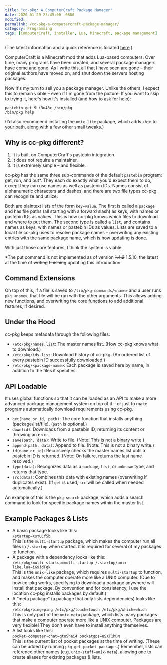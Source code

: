 ```yaml
---
title: "cc-pkg: A ComputerCraft Package Manager"
date: 2020-01-20 23:45:00 -0800
modified: 
permalink: /cc-pkg-a-computercraft-package-manager/
category: Programming
tags: [ComputerCraft, installer, Lua, Minecraft, package management]
---
```


(The latest information and a quick reference is located [here](https://blog.tangentfox.com/cc-pkg/).)

ComputerCraft is a Minecraft mod that adds Lua-based computers. Over time, many programs have been created, and several package managers have come and gone. As I write this, all that I have seen are gone – their original authors have moved on, and shut down the servers hosting packages.

Now it's my turn to sell you a package manager. Unlike the others, I expect this to remain viable – even if I'm gone from the picture. If you want to skip to trying it, here's how it's installed (and how to ask for help):

```
pastebin get 9Li3u4Rc /bin/pkg
/bin/pkg help
```

(I'd also recommend installing the `unix-like` package, which adds `/bin` to your path, along with a few other small tweaks.)

## Why is cc-pkg different?

1. It is built on ComputerCraft's pastebin integration.
2. It does not require a maintainer.
3. It is extremely simple – and flexible.

cc-pkg has the same three sub-commands of the default `pastebin` program: get, run, and put\*. They each do exactly what you'd expect them to do, except they can use names as well as pastebin IDs. Names consist of alphanumeric characters and dashes, and there are two file types cc-pkg can recognize and utilize:

Both are plaintext lists of the form `key=value`. The first is called a `package` and has file paths (all starting with a forward slash) as keys, with names or pastebin IDs as values. This is how cc-pkg knows which files to download and where to put them. The second type is called a `list`, and contains names as keys, with names or pastebin IDs as values. Lists are saved to a local file cc-pkg uses to resolve package names – overwriting any existing entries with the same package name, which is how updating is done.

With just those core features, I think the system is viable.

\*The put command is not implemented as of version ~~1.4.2~~ 1.5.10, the latest at the time of ~~writing~~ ~~finishing~~ updating this introduction.

## Command Extensions

On top of this, if a file is saved to `/lib/pkg-commands/<name>` and a user runs `pkg <name>`, that file will be run with the other arguments. This allows adding new functions, and overwriting the core functions to add additional features, if desired.

## Under the Hood

cc-pkg keeps metadata through the following files:

- `/etc/pkg/names.list`: The master names list. (How cc-pkg knows what to download.)
- `/etc/pkg/ids.list`: Download history of cc-pkg. (An ordered list of every pastebin ID successfully downloaded.)
- `/etc/pkg/<package-name>`: Each package is saved here by name, in addition to the files it specifies.

## API Loadable

It uses global functions so that it can be loaded as an API to make a more advanced package management system on top of it – or just to make programs automatically download requirements using cc-pkg.

- `get(name_or_id, path)`: The core function that installs anything (package/list/file). (`path` is optional.)
- `down(id)`: Downloads from a pastebin ID, returning its content or throwing an error.
- `save(path, data)`: Write to file. (Note: This is not a binary write.)
- `append(path, data)`: Append to file. (Note: This is not a binary write.)
- `id(name_or_id)`: Recursively checks the master names list until a pastebin ID is returned. (Note: On failure, returns the last name resolved.)
- `type(data)`: Recognizes data as a `package`, `list`, or `unknown` type, and returns that type.
- `src(data)`: Combines this data with existing names (overwriting if duplicates exist). (If `get` is used, `src` will be called when needed automatically.)

An example of this is the `pkg-search` package, which adds a search command to look for specific package names within the master list.

## Example Packages & Lists

- A basic package looks like this:  
  `/startup=XsYUCf5b`  
  This is the `multi-startup` package, which makes the computer run all files in `/.startup` when started. It is required for several of my packages to function.
- A package with a dependency looks like this:  
  `/etc/pkg/multi-startup=multi-startup
  /.startup/unix-like.lua=iG9idFgk`  
  This is the `unix-like` package, which requires `multi-startup` to function, and makes the computer operate more like a UNIX computer. (Due to how cc-pkg works, specifying to download a package anywhere will install that package. By convention and for consistency, I use the location cc-pkg installs packages by default.)
- A “meta package” (a package that only lists dependencies) looks like this:  
  `/etc/pkg/ping=ping
  /etc/pkg/touch=touch
  /etc/pkg/which=which`  
  This is only part of the `unix-meta` package, which lists many packages that make a computer operate more like a UNIX computer. Packages are very flexible! They don't even have to install anything themselves.
- A list looks like this:  
  `pocket-computer-chat=qtnShai4
  pocketgps=8SXT1hDN`  
  This is the current list of pocket packages at the time of writing. (These can be added by running `pkg get pocket-packages`.) Remember, lists can reference other names (e.g. `unix-stuff=unix-meta`), allowing one to create aliases for existing packages & lists.
